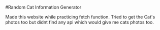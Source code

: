 #Random Cat Information Generator


<p>Made this website while practicing fetch function. Tried to get the Cat's photos too but didnt find any api which would give me cats photos too.</p>
